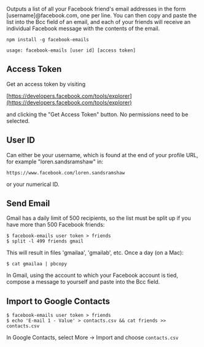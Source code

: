 Outputs a list of all your Facebook friend's email addresses in the form [username]@facebook.com, one per line. You can then copy and paste the list into the Bcc field of an email, and each of your friends will receive an individual Facebook message with the contents of the email.

`npm install -g facebook-emails`

`usage: facebook-emails [user id] [access token]`


## Access Token

Get an access token by visiting
  
[https://developers.facebook.com/tools/explorer](https://developers.facebook.com/tools/explorer)

and clicking the "Get Access Token" button. No permissions need to be selected.

## User ID

Can either be your username, which is found at the end of your profile URL, for example "loren.sandsramshaw" in:

`https://www.facebook.com/loren.sandsramshaw`

or your numerical ID.

## Send Email

Gmail has a daily limit of 500 recipients, so the list must be split up if you have more than 500 Facebook friends:

```
$ facebook-emails user token > friends
$ split -l 499 friends gmail
```

This will result in files 'gmailaa', 'gmailab', etc. Once a day (on a Mac):

`$ cat gmailaa | pbcopy`

In Gmail, using the account to which your Facebook account is tied, compose a message to yourself and paste into the Bcc field.

## Import to Google Contacts

```
$ facebook-emails user token > friends
$ echo 'E-mail 1 - Value' > contacts.csv && cat friends >> contacts.csv
```

In Google Contacts, select More -> Import and choose `contacts.csv`
  

